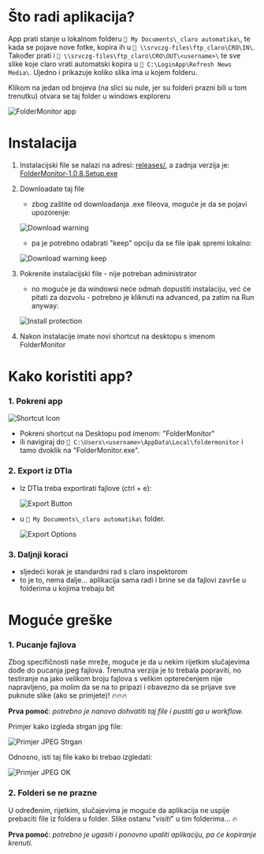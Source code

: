# Što radi aplikacija?

App prati stanje u lokalnom folderu `📂 My Documents\_claro automatika\`, te kada se pojave nove fotke, kopira ih u `📂 \\srvczg-files\ftp_claro\CRO\IN\`. Također prati i `📂 \\srvczg-files\ftp_claro\CRO\OUT\<username>\` te sve slike koje claro vrati automatski kopira u `📂 C:\LoginApp\Refresh News Media\`. Ujedno i prikazuje koliko slika ima u kojem folderu.

Klikom na jedan od brojeva (na slici su nule, jer su folderi prazni bili u tom trenutku) otvara se taj folder u windows exploreru

![FolderMonitor app](./readme/app.png 'FolderMonitor app')

# Instalacija

1. Instalacijski file se nalazi na adresi: [releases/](https://github.com/trogulja/FolderMonitor/releases), a zadnja verzija je: [FolderMonitor-1.0.8.Setup.exe](https://github.com/trogulja/FolderMonitor/releases/download/1.0.8/FolderMonitor-1.0.8.Setup.exe)
2. Downloadate taj file

   - zbog zaštite od downloadanja .exe fileova, moguće je da se pojavi upozorenje:

   ![Download warning](./readme/download_warning1.jpg 'Download warning')

   - pa je potrebno odabrati "keep" opciju da se file ipak spremi lokalno:

   ![Download warning keep](./readme/download_warning2.jpg 'Download warning keep')

3. Pokrenite instalacijski file - nije potreban administrator

   - no moguće je da windowsi neće odmah dopustiti instalaciju, već će pitati za dozvolu - potrebno je kliknuti na advanced, pa zatim na Run anyway:

   ![Install protection](./readme/install_protection.jpg 'Install protection')

4. Nakon instalacije imate novi shortcut na desktopu s imenom FolderMonitor

# Kako koristiti app?

### 1. Pokreni app

![Shortcut Icon](./readme/shortcut.png 'Shortcut Icon')

- Pokreni shortcut na Desktopu pod imenom: "FolderMonitor"
- ili navigiraj do `📂 C:\Users\<username>\AppData\Local\foldermonitor` i tamo dvoklik na "FolderMonitor.exe".

### 2. Export iz DTIa

- Iz DTIa treba exportirati fajlove (ctrl + e):

  ![Export Button](./readme/export_button.png 'Export Button')

- u `📂 My Documents\_claro automatika\` folder.

  ![Export Options](./readme/export_options.png 'Export Options')

### 3. Daljnji koraci

- sljedeći korak je standardni rad s claro inspektorom
- to je to, nema dalje... aplikacija sama radi i brine se da fajlovi završe u folderima u kojima trebaju bit

# Moguće greške

### 1. Pucanje fajlova

Zbog specifičnosti naše mreže, moguće je da u nekim rijetkim slučajevima dođe do pucanja jpeg fajlova. Trenutna verzija je to trebala popraviti, no testiranje na jako velikom broju fajlova s velikim opterećenjem nije napravljeno, pa molim da se na to pripazi i obavezno da se prijave sve puknute slike (ako se primjete)! 🔥🔥🔥

**Prva pomoć**: _potrebno je nanovo dohvatiti taj file i pustiti ga u workflow._

Primjer kako izgleda strgan jpg file:

![Primjer JPEG Strgan](./readme/primjer-strgan.jpg 'Primjer JPEG Strgan')

Odnosno, isti taj file kako bi trebao izgledati:

![Primjer JPEG OK](./readme/primjer.jpg 'Primjer JPEG OK')

### 2. Folderi se ne prazne

U određenim, rijetkim, slučajevima je moguće da aplikacija ne uspije prebaciti file iz foldera u folder. Slike ostanu "_visiti_" u tim folderima... 🔥

**Prva pomoć**: _potrebno je ugasiti i ponovno upaliti aplikaciju, pa će kopiranje krenuti._
